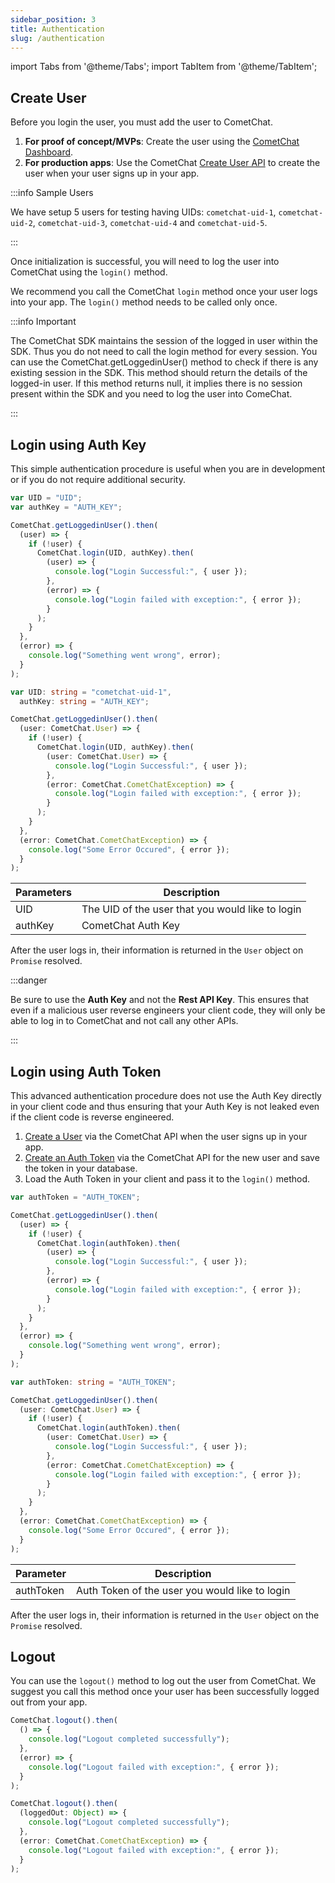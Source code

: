 ```yaml
---
sidebar_position: 3
title: Authentication
slug: /authentication
---
```


import Tabs from '@theme/Tabs';
import TabItem from '@theme/TabItem';

## Create User

Before you login the user, you must add the user to CometChat.

1. **For proof of concept/MVPs**: Create the user using the [CometChat Dashboard](https://app.cometchat.com).
2. **For production apps**: Use the CometChat [Create User API](https://api-explorer.cometchat.com/reference/creates-user) to create the user when your user signs up in your app.

:::info Sample Users

We have setup 5 users for testing having UIDs: `cometchat-uid-1`, `cometchat-uid-2`, `cometchat-uid-3`, `cometchat-uid-4` and `cometchat-uid-5`.

:::

Once initialization is successful, you will need to log the user into CometChat using the `login()` method.

We recommend you call the CometChat `login` method once your user logs into your app. The `login()` method needs to be called only once.

:::info Important

The CometChat SDK maintains the session of the logged in user within the SDK. Thus you do not need to call the login method for every session. You can use the CometChat.getLoggedinUser() method to check if there is any existing session in the SDK. This method should return the details of the logged-in user. If this method returns null, it implies there is no session present within the SDK and you need to log the user into ComeChat.

:::

## Login using Auth Key

This simple authentication procedure is useful when you are in development or if you do not require additional security.

<Tabs>
<TabItem value="js" label="Javascript">

```js
var UID = "UID";
var authKey = "AUTH_KEY";

CometChat.getLoggedinUser().then(
  (user) => {
    if (!user) {
      CometChat.login(UID, authKey).then(
        (user) => {
          console.log("Login Successful:", { user });
        },
        (error) => {
          console.log("Login failed with exception:", { error });
        }
      );
    }
  },
  (error) => {
    console.log("Something went wrong", error);
  }
);
```

</TabItem>

<TabItem value="ts" label="Typescript">

```ts
var UID: string = "cometchat-uid-1",
  authKey: string = "AUTH_KEY";

CometChat.getLoggedinUser().then(
  (user: CometChat.User) => {
    if (!user) {
      CometChat.login(UID, authKey).then(
        (user: CometChat.User) => {
          console.log("Login Successful:", { user });
        },
        (error: CometChat.CometChatException) => {
          console.log("Login failed with exception:", { error });
        }
      );
    }
  },
  (error: CometChat.CometChatException) => {
    console.log("Some Error Occured", { error });
  }
);
```

</TabItem>
</Tabs>

| Parameters | Description                                      |
| ---------- | ------------------------------------------------ |
| UID        | The UID of the user that you would like to login |
| authKey    | CometChat Auth Key                               |

After the user logs in, their information is returned in the `User` object on `Promise` resolved.

:::danger

Be sure to use the **Auth Key** and not the **Rest API Key**. This ensures that even if a malicious user reverse engineers your client code, they will only be able to
log in to CometChat and not call any other APIs.

:::

## Login using Auth Token

This advanced authentication procedure does not use the Auth Key directly in your client code and thus ensuring that your Auth Key is not leaked even if the client code is reverse engineered.

1. [Create a User](https://api-explorer.cometchat.com/reference/creates-user) via the CometChat API when the user signs up in your app.
2. [Create an Auth Token](https://api-explorer.cometchat.com/reference/create-authtoken) via the CometChat API for the new user and save the token in your database.
3. Load the Auth Token in your client and pass it to the `login()` method.

<Tabs>
<TabItem value="js" label="Javascript">

```js
var authToken = "AUTH_TOKEN";

CometChat.getLoggedinUser().then(
  (user) => {
    if (!user) {
      CometChat.login(authToken).then(
        (user) => {
          console.log("Login Successful:", { user });
        },
        (error) => {
          console.log("Login failed with exception:", { error });
        }
      );
    }
  },
  (error) => {
    console.log("Something went wrong", error);
  }
);
```

</TabItem>

<TabItem value="ts" label="Typescript">

```ts
var authToken: string = "AUTH_TOKEN";

CometChat.getLoggedinUser().then(
  (user: CometChat.User) => {
    if (!user) {
      CometChat.login(authToken).then(
        (user: CometChat.User) => {
          console.log("Login Successful:", { user });
        },
        (error: CometChat.CometChatException) => {
          console.log("Login failed with exception:", { error });
        }
      );
    }
  },
  (error: CometChat.CometChatException) => {
    console.log("Some Error Occured", { error });
  }
);
```

</TabItem>
</Tabs>

| Parameter | Description                                    |
| --------- | ---------------------------------------------- |
| authToken | Auth Token of the user you would like to login |

After the user logs in, their information is returned in the `User` object on the `Promise` resolved.

## Logout

You can use the `logout()` method to log out the user from CometChat. We suggest you call this method once your user has been successfully logged out from your app.

<Tabs>
<TabItem value="js" label="Javascript">

```js
CometChat.logout().then(
  () => {
    console.log("Logout completed successfully");
  },
  (error) => {
    console.log("Logout failed with exception:", { error });
  }
);
```

</TabItem>

<TabItem value="ts" label="Typescript">

```ts
CometChat.logout().then(
  (loggedOut: Object) => {
    console.log("Logout completed successfully");
  },
  (error: CometChat.CometChatException) => {
    console.log("Logout failed with exception:", { error });
  }
);
```

</TabItem>
</Tabs>
